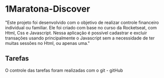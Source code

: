 # 1Maratona-Discover

"Este projeto foi desenvolvido com o objetivo de realizar controle financeiro individual ou familiar. Ele foi criado com base no curso da Rocketseat, com Html, Css e Javascript. Nessa aplicação é possível cadastrar e excluir transações usando principalmente o Javascript sem a necessidade de ter muitas sessões no Html, ou apenas uma."
## Tarefas 

O controle das tarefas foram realizadas com o git - gitHub
